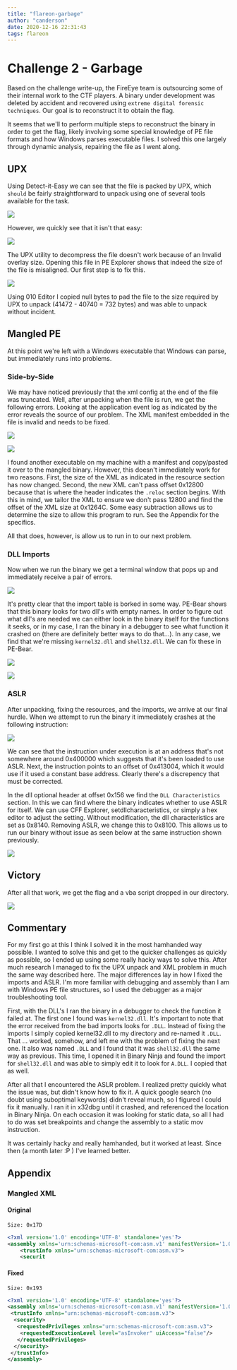 ```yaml
---
title: "flareon-garbage"
author: "canderson"
date: 2020-12-16 22:31:43
tags: flareon
---
```


# Challenge 2 - Garbage

Based on the challenge write-up, the FireEye team is outsourcing some of their internal work to the CTF players. A binary under development was deleted by accident and recovered using `extreme digital forensic techniques`. Our goal is to reconstruct it to obtain the flag. 

It seems that we'll to perform multiple steps to reconstruct the binary in order to get the flag, likely involving some special knowledge of PE file formats and how Windows parses executable files. I solved this one largely through dynamic analysis, repairing the file as I went along. 

## UPX

Using Detect-it-Easy we can see that the file is packed by UPX, which `should` be fairly straightforward to unpack using one of several tools available for the task. 

![](/assets/images/DiE.png)

However, we quickly see that it isn't that easy: 

![](/assets/images/upx.png)

The UPX utility to decompress the file doesn't work because of an Invalid overlay size. Opening this file in PE Explorer shows that indeed the size of the file is misaligned. Our first step is to fix this. 

![](/assets/images/peexpl.png)

Using 010 Editor I copied null bytes to pad the file to the size required by UPX to unpack (41472 - 40740 = 732 bytes) and was able to unpack without incident. 

## Mangled PE

At this point we're left with a Windows executable that Windows can parse, but immediately runs into problems. 

### Side-by-Side

We may have noticed previously that the xml config at the end of the file was truncated. Well, after unpacking when the file is run, we get the following errors. Looking at the application event log as indicated by the error reveals the source of our problem. The XML manifest embedded in the file is invalid and needs to be fixed.

![](/assets/images/sxs.png)

![](/assets/images/event.png)

I found another executable on my machine with a manifest and copy/pasted it over to the mangled binary. However, this doesn't immediately work for two reasons. First, the size of the XML as indicated in the resource section has now changed. Second, the new XML can't pass offset 0x12800 because that is where the header indicates the `.reloc` section begins. With this in mind, we tailor the XML to ensure we don't pass 12800 and find the offset of the XML size at 0x1264C. Some easy subtraction allows us to determine the size to allow this program to run. See the Appendix for the specifics.

All that does, however, is allow us to run in to our next problem.

### DLL Imports

Now when we run the binary we get a terminal window that pops up and immediately receive a pair of errors. 

![](/assets/images/dll.png)

It's pretty clear that the import table is borked in some way. PE-Bear shows that this binary looks for two dll's with empty names. In order to figure out what dll's are needed we can either look in the binary itself for the functions it seeks, or in my case, I ran the binary in a debugger to see what function it crashed on (there are definitely better ways to do that...). In any case, we find that we're missing `kernel32.dll` and `shell32.dll`. We can fix these in PE-Bear. 

![](/assets/images/impbroke.png)

![](/assets/images/impfix.png)

### ASLR

After unpacking, fixing the resources, and the imports, we arrive at our final hurdle. When we attempt to run the binary it immediately crashes at the following instruction:

![](/assets/images/aslr.png)

We can see that the instruction under execution is at an address that's not somewhere around 0x400000 which suggests that it's been loaded to use ASLR. Next, the instruction points to an offset of 0x413004, which it would use if it used a constant base address. Clearly there's a discrepency that must be corrected.

In the dll optional header at offset 0x156 we find the `DLL Characteristics` section. In this we can find where the binary indicates whether to use ASLR for itself. We can use CFF Explorer, setdllcharacteristics, or simply a hex editor to adjust the setting. Without modification, the dll characteristics are set as 0x8140. Removing ASLR, we change this to 0x8100. This allows us to run our binary without issue as seen below at the same instruction shown previously.

![](/assets/images/notaslr.png)

## Victory

After all that work, we get the flag and a vba script dropped in our directory. 

![](/assets/images/victory.png)

## Commentary

For my first go at this I think I solved it in the most hamhanded way possible. I wanted to solve this and get to the quicker challenges as quickly as possible, so I ended up using some really hacky ways to solve this. After much research I managed to fix the UPX unpack and XML problem in much the same way described here. The major differences lay in how I fixed the imports and ASLR. I'm more familiar with debugging and assembly than I am with Windows PE file structures, so I used the debugger as a major troubleshooting tool.

First, with the DLL's I ran the binary in a debugger to check the function it failed at. The first one I found was `kernel32.dll`. It's important to note that the error received from the bad imports looks for `.DLL`. Instead of fixing the imports I simply copied kernel32.dll to my directory and re-named it `.DLL`. That ... worked, somehow, and left me with the problem of fixing the next one. It also was named `.DLL` and I found that it was `shell32.dll` the same way as previous. This time, I opened it in Binary Ninja and found the import for `shell32.dll` and was able to simply edit it to look for `A.DLL`. I copied that as well. 

After all that I encountered the ASLR problem. I realized pretty quickly what the issue was, but didn't know how to fix it. A quick google search (no doubt using suboptimal keywords) didn't reveal much, so I figured I could fix it manually. I ran it in x32dbg until it crashed, and referenced the location in Binary Ninja. On each occasion it was looking for static data, so all I had to do was set breakpoints and change the assembly to a static mov instruction. 

It was certainly hacky and really hamhanded, but it worked at least. Since then (a month later :P ) I've learned better.

## Appendix

### Mangled XML

#### Original

`Size: 0x17D`

```xml
<?xml version='1.0' encoding='UTF-8' standalone='yes'?>
<assembly xmlns='urn:schemas-microsoft-com:asm.v1' manifestVersion='1.0'>  
    <trustInfo xmlns="urn:schemas-microsoft-com:asm.v3">
    <securit
```

#### Fixed

`Size: 0x193`

```xml
<?xml version='1.0' encoding='UTF-8' standalone='yes'?>
<assembly xmlns='urn:schemas-microsoft-com:asm.v1' manifestVersion='1.0'>
 <trustInfo xmlns="urn:schemas-microsoft-com:asm.v3">
  <security>
   <requestedPrivileges xmlns="urn:schemas-microsoft-com:asm.v3">
    <requestedExecutionLevel level="asInvoker" uiAccess="false"/>
   </requestedPrivileges>
  </security>
 </trustInfo>
</assembly>
```